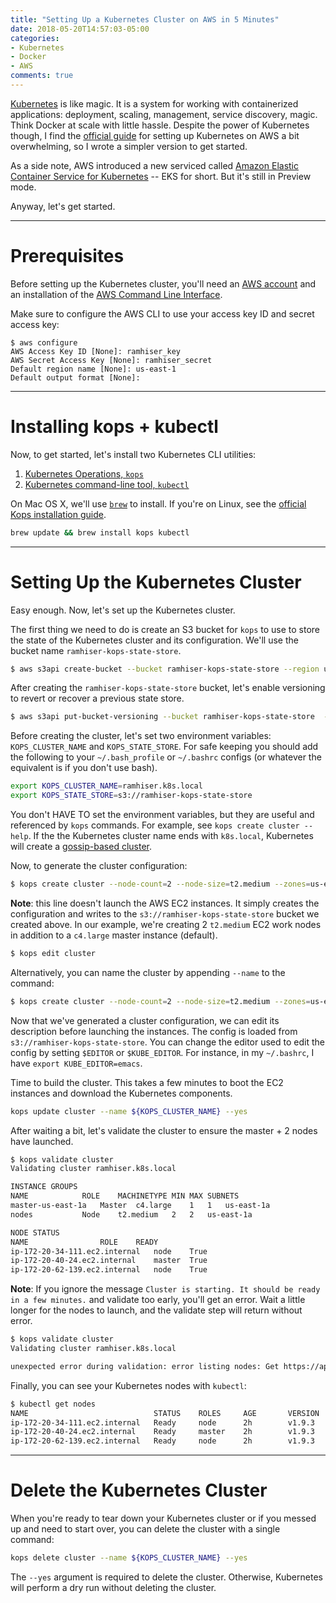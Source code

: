 ```yaml
---
title: "Setting Up a Kubernetes Cluster on AWS in 5 Minutes"
date: 2018-05-20T14:57:03-05:00
categories:
- Kubernetes
- Docker
- AWS
comments: true
---
```


[Kubernetes](https://kubernetes.io/) is like magic. It is a system for working with containerized applications: deployment, scaling, management, service discovery, magic. Think Docker at scale with little hassle. Despite the power of Kubernetes though, I find the [official guide](https://github.com/kubernetes/kops/blob/master/docs/aws.md) for setting up Kubernetes on AWS a bit overwhelming, so I wrote a simpler version to get started.

As a side note, AWS introduced a new serviced called [Amazon Elastic Container Service for Kubernetes](https://aws.amazon.com/eks/) -- EKS for short. But it's still in Preview mode.

Anyway, let's get started.

***

# Prerequisites

Before setting up the Kubernetes cluster, you'll need an [AWS account](https://aws.amazon.com/account/) and an installation of the [AWS Command Line Interface](https://aws.amazon.com/cli/).

Make sure to configure the AWS CLI to use your access key ID and secret access key:

```
$ aws configure
AWS Access Key ID [None]: ramhiser_key
AWS Secret Access Key [None]: ramhiser_secret
Default region name [None]: us-east-1
Default output format [None]:
```

***

# Installing kops + kubectl

Now, to get started, let's install two Kubernetes CLI utilities:

1. [Kubernetes Operations, `kops`](https://github.com/kubernetes/kops)
2. [Kubernetes command-line tool, `kubectl`](https://kubernetes.io/docs/reference/kubectl/overview/)

On Mac OS X, we'll use [`brew`](https://brew.sh/) to install. If you're on Linux, see the [official Kops installation guide](https://github.com/kubernetes/kops#installing).

```bash
brew update && brew install kops kubectl
```

***

# Setting Up the Kubernetes Cluster

Easy enough. Now, let's set up the Kubernetes cluster.

The first thing we need to do is create an S3 bucket for `kops` to use to store the state of the Kubernetes cluster and its configuration. We'll use the bucket name `ramhiser-kops-state-store`.

```bash
$ aws s3api create-bucket --bucket ramhiser-kops-state-store --region us-east-1
```

After creating the `ramhiser-kops-state-store` bucket, let's enable versioning to revert or recover a previous state store.

```bash
$ aws s3api put-bucket-versioning --bucket ramhiser-kops-state-store  --versioning-configuration Status=Enabled
```

Before creating the cluster, let's set two environment variables: `KOPS_CLUSTER_NAME` and `KOPS_STATE_STORE`. For safe keeping you should add the following to your `~/.bash_profile` or `~/.bashrc` configs (or whatever the equivalent is if you don't use bash).

```bash
export KOPS_CLUSTER_NAME=ramhiser.k8s.local
export KOPS_STATE_STORE=s3://ramhiser-kops-state-store
```

You don't HAVE TO set the environment variables, but they are useful and referenced by `kops` commands. For example, see `kops create cluster --help`. If the the Kubernetes cluster name ends with `k8s.local`, Kubernetes will create a [gossip-based cluster](https://github.com/kubernetes/kops/blob/master/docs/aws.md#prepare-local-environment).

Now, to generate the cluster configuration:

```bash
$ kops create cluster --node-count=2 --node-size=t2.medium --zones=us-east-1a
```

**Note**: this line doesn't launch the AWS EC2 instances. It simply creates the configuration and writes to the `s3://ramhiser-kops-state-store` bucket we created above. In our example, we're creating 2 `t2.medium` EC2 work nodes in addition to a `c4.large` master instance (default).

```bash
$ kops edit cluster
```

Alternatively, you can name the cluster by appending `--name` to the command:

```bash
$ kops create cluster --node-count=2 --node-size=t2.medium --zones=us-east-1a --name chubby-bunnies
```

Now that we've generated a cluster configuration, we can edit its description before launching the instances. The config is loaded from `s3://ramhiser-kops-state-store`. You can change the editor used to edit the config by setting `$EDITOR` or `$KUBE_EDITOR`. For instance, in my `~/.bashrc`, I have `export KUBE_EDITOR=emacs`.

Time to build the cluster. This takes a few minutes to boot the EC2 instances and download the Kubernetes components.

```bash
kops update cluster --name ${KOPS_CLUSTER_NAME} --yes
```

After waiting a bit, let's validate the cluster to ensure the master + 2 nodes have launched.


```bash
$ kops validate cluster
Validating cluster ramhiser.k8s.local

INSTANCE GROUPS
NAME			ROLE	MACHINETYPE	MIN	MAX	SUBNETS
master-us-east-1a	Master	c4.large	1	1	us-east-1a
nodes			Node	t2.medium	2	2	us-east-1a

NODE STATUS
NAME				ROLE	READY
ip-172-20-34-111.ec2.internal	node	True
ip-172-20-40-24.ec2.internal	master	True
ip-172-20-62-139.ec2.internal	node	True
```

**Note**: If you ignore the message `Cluster is starting. It should be ready in a few minutes.` and validate too early, you'll get an error. Wait a little longer for the nodes to launch, and the validate step will return without error.

```bash
$ kops validate cluster
Validating cluster ramhiser.k8s.local

unexpected error during validation: error listing nodes: Get https://api-ramhiser-k8s-local-abcdef-1234567890.us-east-1.elb.amazonaws.com/api/v1/nodes: EOF
```

Finally, you can see your Kubernetes nodes with `kubectl`:

```bash
$ kubectl get nodes
NAME                            STATUS    ROLES     AGE       VERSION
ip-172-20-34-111.ec2.internal   Ready     node      2h        v1.9.3
ip-172-20-40-24.ec2.internal    Ready     master    2h        v1.9.3
ip-172-20-62-139.ec2.internal   Ready     node      2h        v1.9.3
```

***

# Delete the Kubernetes Cluster

When you're ready to tear down your Kubernetes cluster or if you messed up and need to start over, you can delete the cluster with a single command:

```bash
kops delete cluster --name ${KOPS_CLUSTER_NAME} --yes
```

The `--yes` argument is required to delete the cluster. Otherwise, Kubernetes will perform a dry run without deleting the cluster.
